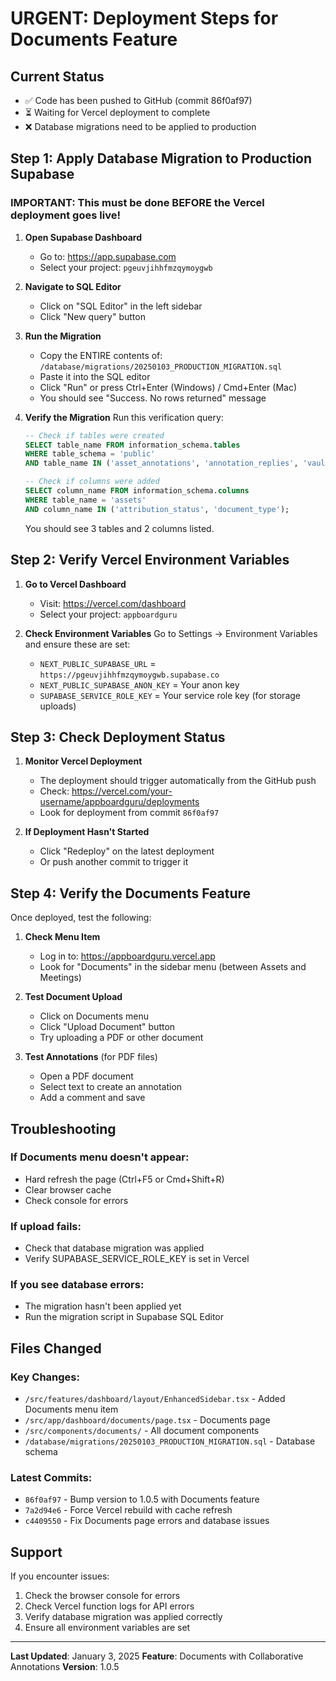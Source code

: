 # URGENT: Deployment Steps for Documents Feature

## Current Status
- ✅ Code has been pushed to GitHub (commit 86f0af97)
- ⏳ Waiting for Vercel deployment to complete
- ❌ Database migrations need to be applied to production

## Step 1: Apply Database Migration to Production Supabase

### IMPORTANT: This must be done BEFORE the Vercel deployment goes live!

1. **Open Supabase Dashboard**
   - Go to: https://app.supabase.com
   - Select your project: `pgeuvjihhfmzqymoygwb`

2. **Navigate to SQL Editor**
   - Click on "SQL Editor" in the left sidebar
   - Click "New query" button

3. **Run the Migration**
   - Copy the ENTIRE contents of: `/database/migrations/20250103_PRODUCTION_MIGRATION.sql`
   - Paste it into the SQL editor
   - Click "Run" or press Ctrl+Enter (Windows) / Cmd+Enter (Mac)
   - You should see "Success. No rows returned" message

4. **Verify the Migration**
   Run this verification query:
   ```sql
   -- Check if tables were created
   SELECT table_name FROM information_schema.tables 
   WHERE table_schema = 'public' 
   AND table_name IN ('asset_annotations', 'annotation_replies', 'vault_assets');

   -- Check if columns were added
   SELECT column_name FROM information_schema.columns 
   WHERE table_name = 'assets' 
   AND column_name IN ('attribution_status', 'document_type');
   ```
   You should see 3 tables and 2 columns listed.

## Step 2: Verify Vercel Environment Variables

1. **Go to Vercel Dashboard**
   - Visit: https://vercel.com/dashboard
   - Select your project: `appboardguru`

2. **Check Environment Variables**
   Go to Settings → Environment Variables and ensure these are set:
   - `NEXT_PUBLIC_SUPABASE_URL` = `https://pgeuvjihhfmzqymoygwb.supabase.co`
   - `NEXT_PUBLIC_SUPABASE_ANON_KEY` = Your anon key
   - `SUPABASE_SERVICE_ROLE_KEY` = Your service role key (for storage uploads)

## Step 3: Check Deployment Status

1. **Monitor Vercel Deployment**
   - The deployment should trigger automatically from the GitHub push
   - Check: https://vercel.com/your-username/appboardguru/deployments
   - Look for deployment from commit `86f0af97`

2. **If Deployment Hasn't Started**
   - Click "Redeploy" on the latest deployment
   - Or push another commit to trigger it

## Step 4: Verify the Documents Feature

Once deployed, test the following:

1. **Check Menu Item**
   - Log in to: https://appboardguru.vercel.app
   - Look for "Documents" in the sidebar menu (between Assets and Meetings)

2. **Test Document Upload**
   - Click on Documents menu
   - Click "Upload Document" button
   - Try uploading a PDF or other document

3. **Test Annotations** (for PDF files)
   - Open a PDF document
   - Select text to create an annotation
   - Add a comment and save

## Troubleshooting

### If Documents menu doesn't appear:
- Hard refresh the page (Ctrl+F5 or Cmd+Shift+R)
- Clear browser cache
- Check console for errors

### If upload fails:
- Check that database migration was applied
- Verify SUPABASE_SERVICE_ROLE_KEY is set in Vercel

### If you see database errors:
- The migration hasn't been applied yet
- Run the migration script in Supabase SQL Editor

## Files Changed

### Key Changes:
- `/src/features/dashboard/layout/EnhancedSidebar.tsx` - Added Documents menu item
- `/src/app/dashboard/documents/page.tsx` - Documents page
- `/src/components/documents/` - All document components
- `/database/migrations/20250103_PRODUCTION_MIGRATION.sql` - Database schema

### Latest Commits:
- `86f0af97` - Bump version to 1.0.5 with Documents feature
- `7a2d94e6` - Force Vercel rebuild with cache refresh
- `c4409550` - Fix Documents page errors and database issues

## Support

If you encounter issues:
1. Check the browser console for errors
2. Check Vercel function logs for API errors
3. Verify database migration was applied correctly
4. Ensure all environment variables are set

---
**Last Updated**: January 3, 2025
**Feature**: Documents with Collaborative Annotations
**Version**: 1.0.5